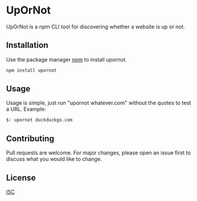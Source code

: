 # UpOrNot

UpOrNot is a npm CLI tool for discovering whether a website is up or not.

## Installation

Use the package manager [npm](https://www.npmjs.com/) to install upornot.

```bash
npm install upornot
```

## Usage
Usage is simple, just run "upornot whatever.com" without the quotes to test a URL. Example:
```bash
$: upornot duckduckgo.com
```

## Contributing
Pull requests are welcome. For major changes, please open an issue first to discuss what you would like to change.

## License
[ISC](https://opensource.org/licenses/ISC)